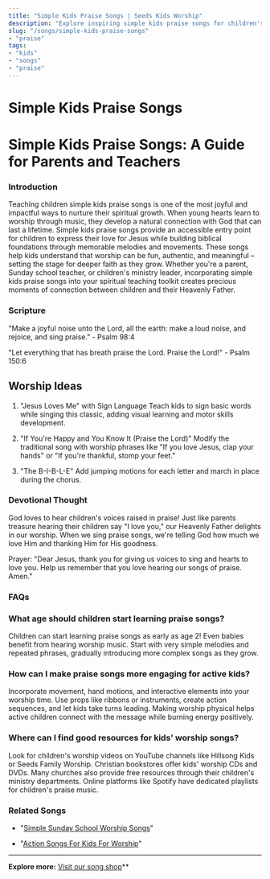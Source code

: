 ```yaml
---
title: "Simple Kids Praise Songs | Seeds Kids Worship"
description: "Explore inspiring simple kids praise songs for children's worship and faith development. Biblical music resources for families and ministry."
slug: "/songs/simple-kids-praise-songs"
- "praise"
tags:
- "kids"
- "songs"
- "praise"
---
```


# Simple Kids Praise Songs

# Simple Kids Praise Songs: A Guide for Parents and Teachers

### Introduction
Teaching children simple kids praise songs is one of the most joyful and impactful ways to nurture their spiritual growth. When young hearts learn to worship through music, they develop a natural connection with God that can last a lifetime. Simple kids praise songs provide an accessible entry point for children to express their love for Jesus while building biblical foundations through memorable melodies and movements. These songs help kids understand that worship can be fun, authentic, and meaningful – setting the stage for deeper faith as they grow. Whether you're a parent, Sunday school teacher, or children's ministry leader, incorporating simple kids praise songs into your spiritual teaching toolkit creates precious moments of connection between children and their Heavenly Father.

### Scripture
"Make a joyful noise unto the Lord, all the earth: make a loud noise, and rejoice, and sing praise." - Psalm 98:4

"Let everything that has breath praise the Lord. Praise the Lord!" - Psalm 150:6

## Worship Ideas
1. "Jesus Loves Me" with Sign Language
Teach kids to sign basic words while singing this classic, adding visual learning and motor skills development.

2. "If You're Happy and You Know It (Praise the Lord)"
Modify the traditional song with worship phrases like "If you love Jesus, clap your hands" or "If you're thankful, stomp your feet."

3. "The B-I-B-L-E"
Add jumping motions for each letter and march in place during the chorus.

### Devotional Thought
God loves to hear children's voices raised in praise! Just like parents treasure hearing their children say "I love you," our Heavenly Father delights in our worship. When we sing praise songs, we're telling God how much we love Him and thanking Him for His goodness.

Prayer: "Dear Jesus, thank you for giving us voices to sing and hearts to love you. Help us remember that you love hearing our songs of praise. Amen."

### FAQs

### What age should children start learning praise songs?
Children can start learning praise songs as early as age 2! Even babies benefit from hearing worship music. Start with very simple melodies and repeated phrases, gradually introducing more complex songs as they grow.

### How can I make praise songs more engaging for active kids?
Incorporate movement, hand motions, and interactive elements into your worship time. Use props like ribbons or instruments, create action sequences, and let kids take turns leading. Making worship physical helps active children connect with the message while burning energy positively.

### Where can I find good resources for kids' worship songs?
Look for children's worship videos on YouTube channels like Hillsong Kids or Seeds Family Worship. Christian bookstores offer kids' worship CDs and DVDs. Many churches also provide free resources through their children's ministry departments. Online platforms like Spotify have dedicated playlists for children's praise music.

### Related Songs

- "[Simple Sunday School Worship Songs](/songs/simple-sunday-school-worship-songs/)"

- "[Action Songs For Kids For Worship](/songs/action-songs-for-kids-for-worship/)"

---

**Explore more:** [Visit our song shop](https://seedskidsworship.com/shop)**

<!-- Schema Markup -->
<script type="application/ld+json">
{
  "@context": "https://schema.org",
  "@type": "MusicRecording",
  "name": "Simple Kids Praise Songs",
  "byArtist": {
    "@type": "MusicGroup",
    "name": "Seeds Kids Worship"
  },
  "isFamilyFriendly": true,
  "url": "https://seedskidsworship.com/songs/simple-kids-praise-songs/"
}
</script>
